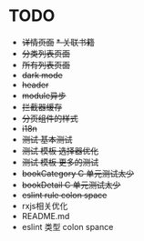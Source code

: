 # TODO

* ~~详情页面~~
  ~~* 关联书籍~~
* ~~分类列表页面~~
* ~~所有列表页面~~
* ~~dark mode~~
* ~~header~~
* ~~module异步~~
* ~~拦截器缓存~~
* ~~分页组件的样式~~
* ~~i18n~~
* ~~测试 基本测试~~
* ~~测试 模板 选择器优化~~
* ~~测试 模板 更多的测试~~
* ~~bookCategory C 单元测试太少~~
* ~~bookDetail C 单元测试太少~~
* ~~eslint rule colon space~~
* rxjs相关优化
* README.md
* eslint 类型 colon spance
